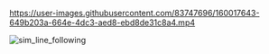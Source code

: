 

https://user-images.githubusercontent.com/83747696/160017643-649b203a-664e-4dc3-aed8-ebd8de31c8a4.mp4

![sim_line_following](https://user-images.githubusercontent.com/83747696/160018626-ed74cab8-50ea-40d2-b99b-be551fce6da4.gif)
